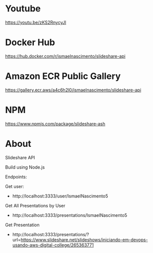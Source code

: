 # Youtube
https://youtu.be/zKS2RnycyJI

# Docker Hub
https://hub.docker.com/r/ismaelnascimento/slideshare-api

# Amazon ECR Public Gallery
https://gallery.ecr.aws/a4c6h2l0/ismaelnascimento/slideshare-api

# NPM
https://www.npmjs.com/package/slideshare-ash

# About

Slideshare API

Build using Node.js

Endpoints:

Get user:
* http://localhost:3333/user/IsmaelNascimento5

Get All Presentations by User
* http://localhost:3333/presentations/IsmaelNascimento5

Get Presentation
* http://localhost:3333/presentations/?url=https://www.slideshare.net/slideshows/iniciando-em-devops-usando-aws-digital-college/265363771
